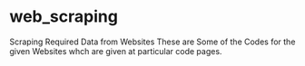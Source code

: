 # web_scraping
Scraping Required Data from Websites
These are Some of the Codes for the given Websites whch are given at particular code pages.

